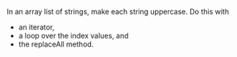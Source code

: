 In an array list of strings, make each string uppercase. 
Do this with 

* an iterator,
* a loop over the index values, and 
* the replaceAll method.
